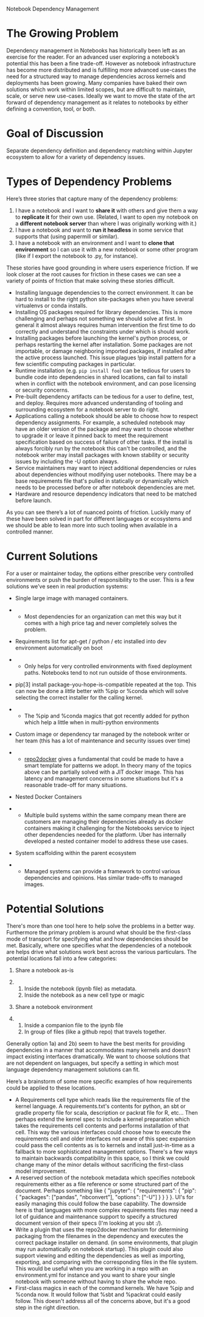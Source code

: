 Notebook Dependency Management

# The Growing Problem

Dependency management in Notebooks has historically been left as an exercise for the reader. For an advanced user exploring a notebook’s potential this has been a fine trade-off. However as notebook infrastructure has become more distributed and is fulfilling more advanced use-cases the need for a structured way to manage dependencies across kernels and deployments has been growing. Many companies have baked their own solutions which work within limited scopes, but are difficult to maintain, scale, or serve new use-cases. Ideally we want to move the state of the art forward of dependency management as it relates to notebooks by either defining a convention, tool, or both.

# Goal of Discussion

Separate dependency definition and dependency matching within Jupyter ecosystem to allow for a variety of dependency issues.

# Types of Dependency Problems

Here’s three stories that capture many of the dependency problems:

 

1. I have a notebook and I want to **share it** with others and give them a way to **replicate it** for their own use. (Related, I want to open my notebook on a **different notebook server** than where I was originally working with it.)
2. I have a notebook and want to **run it headless** in some service that supports that (using papermill or similar).
3. I have a notebook with an environment and I want to **clone that environment** so I can use it with a new notebook or some other program (like if I export the notebook to .py, for instance).

These stories have good grounding in where users experience friction. If we look closer at the root causes for friction in these cases we can see a variety of points of friction that make solving these stories difficult.

- Installing language dependencies to the correct environment. It can be hard to install to the right python site-packages when you have several virtualenvs or conda installs. 
- Installing OS packages required for library dependencies. This is more challenging and perhaps not something we should solve at first. In general it almost always requires human intervention the first time to do correctly and understand the constraints under which is should work.
- Installing packages before launching the kernel's python process, or perhaps restarting the kernel after installation. Some packages are not importable, or damage neighboring imported packages, if installed after the active process launched. This issue plagues !pip install pattern for a few scientific computing packages in particular.
- Runtime installation (e.g. `pip install foo`) can be tedious for users to bundle code into dependencies in shared locations, can fail to install when in conflict with the notebook environment, and can pose licensing or security concerns.
- Pre-built dependency artifacts can be tedious for a user to define, test, and deploy. Requires more advanced understanding of tooling and surrounding ecosystem for a notebook server to do right.
- Applications calling a notebook should be able to choose how to respect dependency assignments. For example, a scheduled notebook may have an older version of the package and may want to choose whether to upgrade it or leave it pinned back to meet the requirement specification based on success of failure of other tasks. If the install is always forcibly run by the notebook this can't be controlled, and the notebook writer may install packages with known stability or security issues by including the -U option always.
- Service maintainers may want to inject additional dependencies or rules about dependencies without modifying user notebooks. There may be a base requirements file that's pulled in statically or dynamically which needs to be processed before or after notebook dependencies are met.
- Hardware and resource dependency indicators that need to be matched before launch.

As you can see there’s a lot of nuanced points of friction. Luckily many of these have been solved in part for different languages or ecosystems and we should be able to lean more into such tooling when available in a controlled manner.

# Current Solutions

For a user or maintainer today, the options either prescribe very controlled environments or push the burden of responsibility to the user. This is a few solutions we’ve seen in real production systems:

- Single large image with managed containers.

- - Most dependencies for an organization can met this way but it comes with a high price tag and never completely solves the problem.

- Requirements list for apt-get / python / etc installed into dev environment automatically on boot

- - Only helps for very controlled environments with fixed deployment paths. Notebooks tend to not run outside of those environments.

- pip[3] install package-you-hope-is-compatible repeated at the top. This can now be done a *little* better with %pip or %conda which will solve selecting the correct installer for the calling kernel.

- - The %pip and %conda magics that got recently added for python which help a little when in multi-python environments

- Custom image or dependency tar managed by the notebook writer or her team (this has a lot of maintenance and security issues over time)

- - [repo2docker](https://github.com/jupyter/repo2docker) gives a fundamental that could be made to have a smart template for patterns we adopt. In theory many of the topics above can be partially solved with a JIT docker image. This has latency and management concerns in some situations but it's a reasonable trade-off for many situations.

- Nested Docker Containers

- - Multiple build systems within the same company mean there are customers are managing their dependencies already as docker containers making it challenging for the Notebooks service to inject other dependencies needed for the platform. Uber has internally developed a nested container model to address these use cases.

- System scaffolding within the parent ecosystem

- - Managed systems can provide a framework to control various dependencies and opinions. Has similar trade-offs to managed images.

# Potential Solutions

There's more than one tool here to help solve the problems in a better way. Furthermore the primary problem is around what should be the first-class mode of transport for specifying what and how dependencies should be met. Basically, where one specifies what the dependencies of a notebook are helps drive what solutions work best across the various particulars. The potential locations fall into a few categories:

1. Share a notebook as-is

2. 1. Inside the notebook (ipynb file) as metadata.
   2. Inside the notebook as a new cell type or magic

3. Share a notebook environment

4. 1. Inside a companion file to the ipynb file
   2. In group of files (like a github repo) that travels together.

Generally option 1a) and 2b) seem to have the best merits for providing dependencies in a manner that accommodates many kernels and doesn’t impact existing interfaces dramatically. We want to choose solutions that are not dependent on languages, but specify a setting in which most language dependency management solutions can fit.

Here’s a brainstorm of some more specific examples of how requirements could be applied to these locations.

- A Requirements cell type which reads like the requirements file of the kernel language. A requirements.txt's contents for python, an sbt or gradle property file for scala, description or packrat file for R, etc... Then perhaps extend the kernel spec to include a kernel preparation which takes the requirements cell contents and performs installation of that cell. This way the various interfaces could choose how to execute the requirements cell and older interfaces not aware of this spec expansion could pass the cell contents as is to kernels and install just-in-time as a fallback to more sophisticated management options. There's a few ways to maintain backwards compatibility in this space, so I think we could change many of the minor details without sacrificing the first-class model improvement.
- A reserved section of the notebook metadata which specifies notebook requirements either as a file reference or some structured part of the document. Perhaps something like { "jupyter": { "requirements": { "pip": { "packages": ["pandas", "nbconvert"], "options": ["-U"] } } } }. UI's for easily managing this could follow the base capability. The downside here is that languages with more complex requirements files may need a lot of guidance and maintenance support to specify a structured document version of their specs (I'm looking at you sbt :/).
- Write a plugin that uses the repo2docker mechanism for determining packaging from the filenames in the dependency and executes the correct package installer on demand. (in some environments, that plugin may run automatically on notebook startup). This plugin could also support viewing and editing the dependencies as well as importing, exporting, and comparing with the corresponding files in the file system. This would be useful when you are working in a repo with an environment.yml for instance and you want to share your single notebook with someone without having to share the whole repo.
- First-class magics in each of the command kernels. We have %pip and %conda now. It would follow that %sbt and %packrat could easily follow. This doesn't address all of the concerns above, but it's a good step in the right direction.